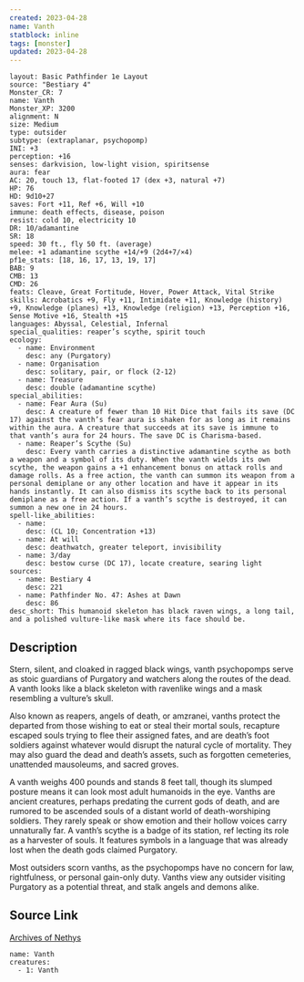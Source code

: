 ```yaml
---
created: 2023-04-28
name: Vanth
statblock: inline
tags: [monster]
updated: 2023-04-28
---
```

```statblock
layout: Basic Pathfinder 1e Layout
source: "Bestiary 4"
Monster_CR: 7
name: Vanth
Monster_XP: 3200
alignment: N
size: Medium
type: outsider
subtype: (extraplanar, psychopomp)
INI: +3
perception: +16
senses: darkvision, low-light vision, spiritsense
aura: fear
AC: 20, touch 13, flat-footed 17 (dex +3, natural +7)
HP: 76
HD: 9d10+27
saves: Fort +11, Ref +6, Will +10
immune: death effects, disease, poison
resist: cold 10, electricity 10
DR: 10/adamantine
SR: 18
speed: 30 ft., fly 50 ft. (average)
melee: +1 adamantine scythe +14/+9 (2d4+7/×4)
pf1e_stats: [18, 16, 17, 13, 19, 17]
BAB: 9
CMB: 13
CMD: 26
feats: Cleave, Great Fortitude, Hover, Power Attack, Vital Strike
skills: Acrobatics +9, Fly +11, Intimidate +11, Knowledge (history) +9, Knowledge (planes) +13, Knowledge (religion) +13, Perception +16, Sense Motive +16, Stealth +15
languages: Abyssal, Celestial, Infernal
special_qualities: reaper’s scythe, spirit touch
ecology:
  - name: Environment
    desc: any (Purgatory)
  - name: Organisation
    desc: solitary, pair, or flock (2-12)
  - name: Treasure
    desc: double (adamantine scythe)
special_abilities:
  - name: Fear Aura (Su)
    desc: A creature of fewer than 10 Hit Dice that fails its save (DC 17) against the vanth’s fear aura is shaken for as long as it remains within the aura. A creature that succeeds at its save is immune to that vanth’s aura for 24 hours. The save DC is Charisma-based.
  - name: Reaper’s Scythe (Su)
    desc: Every vanth carries a distinctive adamantine scythe as both a weapon and a symbol of its duty. When the vanth wields its own scythe, the weapon gains a +1 enhancement bonus on attack rolls and damage rolls. As a free action, the vanth can summon its weapon from a personal demiplane or any other location and have it appear in its hands instantly. It can also dismiss its scythe back to its personal demiplane as a free action. If a vanth’s scythe is destroyed, it can summon a new one in 24 hours.
spell-like_abilities:
  - name:
    desc: (CL 10; Concentration +13)
  - name: At will
    desc: deathwatch, greater teleport, invisibility
  - name: 3/day
    desc: bestow curse (DC 17), locate creature, searing light
sources:
  - name: Bestiary 4
    desc: 221
  - name: Pathfinder No. 47: Ashes at Dawn
    desc: 86
desc_short: This humanoid skeleton has black raven wings, a long tail, and a polished vulture-like mask where its face should be.
```
## Description
Stern, silent, and cloaked in ragged black wings, vanth psychopomps serve as stoic guardians of Purgatory and watchers along the routes of the dead. A vanth looks like a black skeleton with ravenlike wings and a mask resembling a vulture’s skull.

Also known as reapers, angels of death, or amzranei, vanths protect the departed from those wishing to eat or steal their mortal souls, recapture escaped souls trying to flee their assigned fates, and are death’s foot soldiers against whatever would disrupt the natural cycle of mortality. They may also guard the dead and death’s assets, such as forgotten cemeteries, unattended mausoleums, and sacred groves.

A vanth weighs 400 pounds and stands 8 feet tall, though its slumped posture means it can look most adult humanoids in the eye. Vanths are ancient creatures, perhaps predating the current gods of death, and are rumored to be ascended souls of a distant world of death-worshiping soldiers. They rarely speak or show emotion and their hollow voices carry unnaturally far. A vanth’s scythe is a badge of its station, ref lecting its role as a harvester of souls. It features symbols in a language that was already lost when the death gods claimed Purgatory.

Most outsiders scorn vanths, as the psychopomps have no concern for law, rightfulness, or personal gain-only duty. Vanths view any outsider visiting Purgatory as a potential threat, and stalk angels and demons alike.
## Source Link
[Archives of Nethys](https://aonprd.com/MonsterDisplay.aspx?ItemName=Vanth)
```encounter-table
name: Vanth
creatures:
  - 1: Vanth
```
